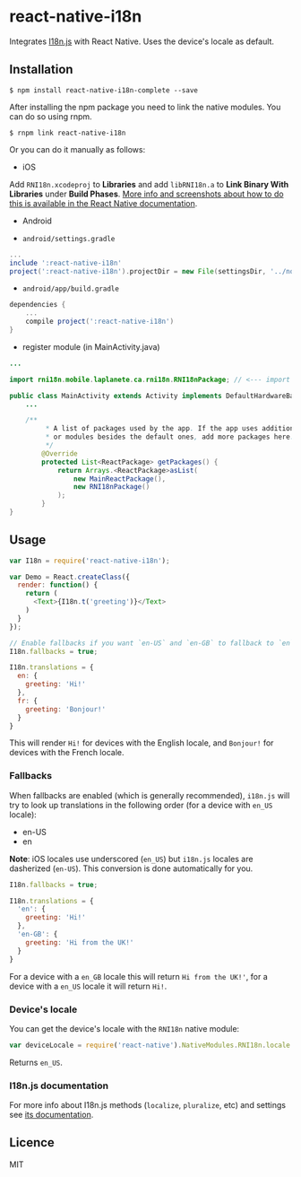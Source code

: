 # react-native-i18n

Integrates [I18n.js](https://github.com/fnando/i18n-js) with React Native. Uses the device's locale as default.

## Installation


`$ npm install react-native-i18n-complete --save`

After installing the npm package you need to link the native modules. You can do so using rnpm.

`$ rnpm link react-native-i18n`

Or you can do it manually as follows:

* iOS

Add `RNI18n.xcodeproj` to **Libraries** and add `libRNI18n.a` to **Link Binary With Libraries** under **Build Phases**. [More info and screenshots about how to do this is available in the React Native documentation](http://facebook.github.io/react-native/docs/linking-libraries.html).

* Android

* `android/settings.gradle`

```gradle
...
include ':react-native-i18n'
project(':react-native-i18n').projectDir = new File(settingsDir, '../node_modules/react-native-i18n-complete/android/react-native-i18n')
```

* `android/app/build.gradle`

```gradle
dependencies {
	...
	compile project(':react-native-i18n')
}
```

* register module (in MainActivity.java)

```java
...

import rni18n.mobile.laplanete.ca.rni18n.RNI18nPackage; // <--- import

public class MainActivity extends Activity implements DefaultHardwareBackBtnHandler {
	...

    /**
         * A list of packages used by the app. If the app uses additional views
         * or modules besides the default ones, add more packages here.
         */
        @Override
        protected List<ReactPackage> getPackages() {
            return Arrays.<ReactPackage>asList(
                new MainReactPackage(),
                new RNI18nPackage()
            );
        }
}
```

## Usage

```js
var I18n = require('react-native-i18n');

var Demo = React.createClass({
  render: function() {
    return (
      <Text>{I18n.t('greeting')}</Text>
    )
  }
});

// Enable fallbacks if you want `en-US` and `en-GB` to fallback to `en`
I18n.fallbacks = true;

I18n.translations = {
  en: {
    greeting: 'Hi!'
  },
  fr: {
    greeting: 'Bonjour!'
  }
}
```

This will render `Hi!` for devices with the English locale, and `Bonjour!` for devices with the French locale.

### Fallbacks
When fallbacks are enabled (which is generally recommended), `i18n.js` will try to look up translations in the following order (for a device with `en_US` locale):
- en-US
- en

**Note**: iOS locales use underscored (`en_US`) but `i18n.js` locales are dasherized (`en-US`). This conversion is done automatically for you.
```js
I18n.fallbacks = true;

I18n.translations = {
  'en': {
    greeting: 'Hi!'
  },
  'en-GB': {
    greeting: 'Hi from the UK!'
  }
}
```
For a device with a `en_GB` locale this will return `Hi from the UK!'`, for a device with a `en_US` locale it will return `Hi!`.

### Device's locale
You can get the device's locale with the `RNI18n` native module:

```js
var deviceLocale = require('react-native').NativeModules.RNI18n.locale
```
Returns `en_US`.

### I18n.js documentation
For more info about I18n.js methods (`localize`, `pluralize`, etc) and settings see [its documentation](https://github.com/fnando/i18n-js#setting-up).

## Licence
MIT

